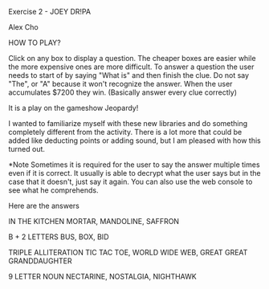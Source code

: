 Exercise 2 - JOEY DR!PA

Alex Cho

HOW TO PLAY?

Click on any box to display a question. The cheaper boxes are easier while the more expensive ones are more difficult.
To answer a question the user needs to start of by saying "What is" and then finish the clue. Do not say "The", or "A" because it won't recognize the answer.
When the user accumulates $7200 they win. (Basically answer every clue correctly)

It is a play on the gameshow Jeopardy!

I wanted to familiarize myself with these new libraries and do something completely different from the activity.
There is a lot more that could be added like deducting points or adding sound, but I am pleased with how this turned out.

*Note
Sometimes it is required for the user to say the answer multiple times even if it is correct. It usually is able to decrypt what the user says but in the case that it doesn't, just say it again. You can also use the web console to see what he comprehends.

Here are the answers

IN THE KITCHEN
MORTAR, MANDOLINE, SAFFRON

B + 2 LETTERS
BUS, BOX, BID

TRIPLE ALLITERATION
TIC TAC TOE, WORLD WIDE WEB, GREAT GREAT GRANDDAUGHTER

9 LETTER NOUN
NECTARINE, NOSTALGIA, NIGHTHAWK
